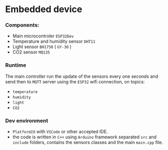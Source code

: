 # Embedded device

### Components:
- Main microcontroler `ESP32Dev`
- Temperature and humidity sensor `DHT11`
- Light sensor `BH1750` ( `GY-30` )
- CO2 sensor `MQ135`

### Runtime
The main controller run the update of the sensors every one seconds and send then to `MQTT` server using the `ESP32` wifi connection, on topics:
- `temperature`
- `humidity`
- `light`
- `CO2`

### Dev environment
- `PlatformIO` with `VSCode` or other accepted IDE.
- the code is written in `C++` using `Arduino` framework separated `src` and `include` folders, contains the sensors classes and the main `main.cpp` file.